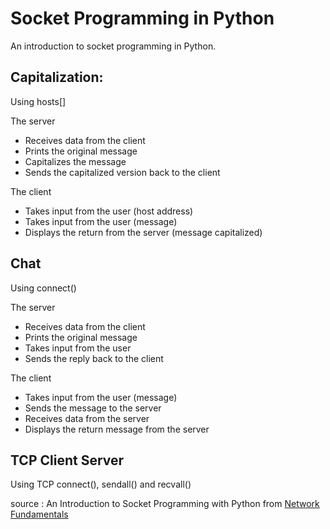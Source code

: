 # Socket Programming in Python

An introduction to socket programming in Python.

## Capitalization:

Using hosts[]

The server
 * Receives data from the client
 * Prints the original message
 * Capitalizes the message
 * Sends the capitalized version back to the client

The client
 * Takes input from the user (host address)
 * Takes input from the user (message)
 * Displays the return from the server (message capitalized)

## Chat

Using connect()

The server
 * Receives data from the client
 * Prints the original message
 * Takes input from the user
 * Sends the reply back to the client

The client
 * Takes input from the user (message)
 * Sends the message to the server
 * Receives data from the server
 * Displays the return message from the server


## TCP Client Server

Using TCP connect(), sendall() and recvall()


source : An Introduction to Socket Programming with Python from [Network Fundamentals](https://www.educative.io/module/network-fundamentals)
